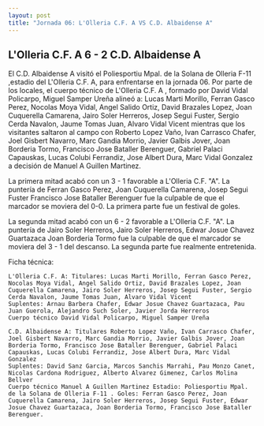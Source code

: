 ```yaml
--- 
layout: post 
title: "Jornada 06: L'Olleria C.F. A VS C.D. Albaidense A"
---
```


## L'Olleria C.F. A 6 - 2 C.D. Albaidense A

El C.D. Albaidense A visitó el Poliesportiu Mpal.  de la Solana de Olleria F-11   ,estadio del L'Olleria C.F. A, para enfrentarse en la jornada 06. Por parte de los locales, el cuerpo técnico de L'Olleria C.F. A , formado por David Vidal Policarpo, Miguel Samper Ureña alineó a: Lucas Marti Morillo, Ferran Gasco Perez, Nocolas Moya Vidal, Angel Salido Ortiz, David Brazales Lopez, Joan Cuquerella Camarena, Jairo Soler Herreros, Josep Segui Fuster, Sergio Cerda Navalon, Jaume Tomas Juan, Alvaro Vidal Vicent mientras que los visitantes saltaron al campo con Roberto Lopez Vaño, Ivan Carrasco Chafer, Joel Gisbert Navarro, Marc Gandia Morrio, Javier Galbis Jover, Joan Borderia Tormo, Francisco Jose Bataller Berenguer, Gabriel Palaci Capauskas, Lucas Colubi Ferrandiz, Jose Albert Dura, Marc Vidal Gonzalez a decisión de Manuel A Guillen Martinez. 

La primera mitad acabó con un 3 - 1 favorable a L'Olleria C.F. "A". La puntería de Ferran Gasco Perez, Joan Cuquerella Camarena, Josep Segui Fuster Francisco Jose Bataller Berenguer  fue la culpable de que el marcador se moviera del 0-0. La primera parte fue un festival de goles. 

La segunda mitad acabó con un 6 - 2 favorable a L'Olleria C.F. "A". La puntería de Jairo Soler Herreros, Jairo Soler Herreros, Edwar Josue Chavez Guartazaca Joan Borderia Tormo  fue la culpable de que el marcador se moviera del 3 - 1 del descanso. La segunda parte fue realmente entretenida. 

Ficha técnica: 
    
    L'Olleria C.F. A: Titulares: Lucas Marti Morillo, Ferran Gasco Perez, Nocolas Moya Vidal, Angel Salido Ortiz, David Brazales Lopez, Joan Cuquerella Camarena, Jairo Soler Herreros, Josep Segui Fuster, Sergio Cerda Navalon, Jaume Tomas Juan, Alvaro Vidal Vicent 
    Suplentes: Arnau Barbera Chafer, Edwar Josue Chavez Guartazaca, Pau Juan Guerola, Alejandro Such Soler, Javier Jorda Herreros 
    Cuerpo técnico David Vidal Policarpo, Miguel Samper Ureña 
    
    C.D. Albaidense A: Titulares Roberto Lopez Vaño, Ivan Carrasco Chafer, Joel Gisbert Navarro, Marc Gandia Morrio, Javier Galbis Jover, Joan Borderia Tormo, Francisco Jose Bataller Berenguer, Gabriel Palaci Capauskas, Lucas Colubi Ferrandiz, Jose Albert Dura, Marc Vidal Gonzalez
    Suplentes: David Sanz Garcia, Marcos Sanchis Marrahi, Pau Monzo Canet, Nicolas Cardona Rodriguez, Alberto Alvarez Gimenez, Carlos Molina Bellver 
    Cuerpo técnico Manuel A Guillen Martinez Estadio: Poliesportiu Mpal.  de la Solana de Olleria F-11 . Goles: Ferran Gasco Perez, Joan Cuquerella Camarena, Jairo Soler Herreros, Josep Segui Fuster, Edwar Josue Chavez Guartazaca, Joan Borderia Tormo, Francisco Jose Bataller Berenguer.  